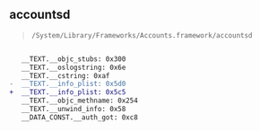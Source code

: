 ## accountsd

> `/System/Library/Frameworks/Accounts.framework/accountsd`

```diff

   __TEXT.__objc_stubs: 0x300
   __TEXT.__oslogstring: 0x6e
   __TEXT.__cstring: 0xaf
-  __TEXT.__info_plist: 0x5d0
+  __TEXT.__info_plist: 0x5c5
   __TEXT.__objc_methname: 0x254
   __TEXT.__unwind_info: 0x58
   __DATA_CONST.__auth_got: 0xc8

```
